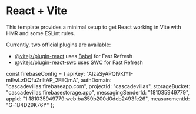 # React + Vite

This template provides a minimal setup to get React working in Vite with HMR and some ESLint rules.

Currently, two official plugins are available:

- [@vitejs/plugin-react](https://github.com/vitejs/vite-plugin-react/blob/main/packages/plugin-react/README.md) uses [Babel](https://babeljs.io/) for Fast Refresh
- [@vitejs/plugin-react-swc](https://github.com/vitejs/vite-plugin-react-swc) uses [SWC](https://swc.rs/) for Fast Refresh

const firebaseConfig = {
  apiKey: "AIzaSyAPQI9KIY1-mEwLzDQfuZrlltAP_2FEQmA",
  authDomain: "cascadevillas.firebaseapp.com",
  projectId: "cascadevillas",
  storageBucket: "cascadevillas.firebasestorage.app",
  messagingSenderId: "181035949779",
  appId: "1:181035949779:web:ba359b200d0dcb2493fe26",
  measurementId: "G-1B4D29K76Y"
};
